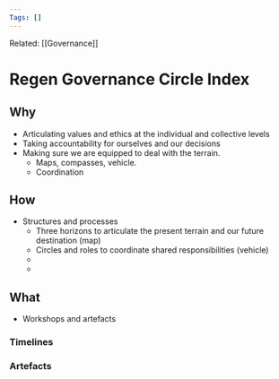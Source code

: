 ```yaml
---
Tags: []
---
```

Related: [[Governance]]
# Regen Governance Circle Index

## Why
- Articulating values and ethics at the individual and collective levels
- Taking accountability for ourselves and our decisions
- Making sure we are equipped to deal with the terrain. 
	- Maps, compasses, vehicle. 
	- Coordination
 
## How
- Structures and processes
	- Three horizons to articulate the present terrain and our future destination (map)
	- Circles and roles to coordinate shared responsibilities (vehicle)
	- 
	- 

## What 
- Workshops and artefacts 




### Timelines
### Artefacts